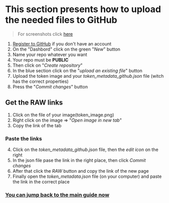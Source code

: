 # This section presents how to upload the needed files to GitHub
> For screenshots click [here](./upload_to_github.pdf)

1. [Register to GitHub](https://github.com/signup?ref_cta=Sign+up&ref_loc=header+logged+out&ref_page=%2F&source=header-home) if you don't have an account
2. On the "Dashbord" click on the green "*New*" button
3. Name your repo whatever you want
4. Your repo must be **PUBLIC**
5. Then click on "*Create repository*"
6. In the blue section click on the "*upload an existing file*" button
7. Upload the token image and your *token_metadata_github.json* file (witch has the correct properties)
8. Press the "*Commit changes*" button

## Get the RAW links
1. Click on the file of your image(token_image.png)
2. Right click on the image => "*Open image in new tab*"
3. Copy the link of the tab
   
### Paste the links

4. Click on the *token_metadata_github.json* file, then the *edit icon* on the right
5. In the json file pase the link in the right place, then click *Commit changes*
6. After that click the *RAW* button and copy the link of the new page
7. Finally open the *token_metadata.json* file (on your computer) and paste the link in the correct place

### [You can jump back to the main guide now](/README_ENG.md)

<br><br>
